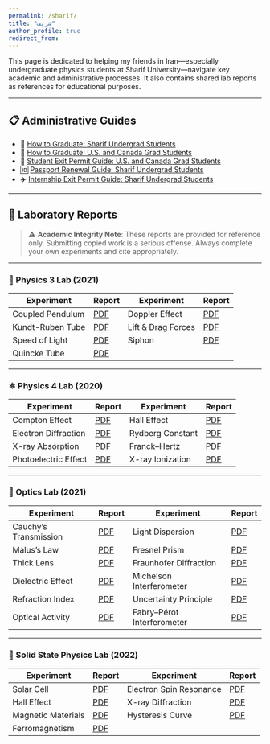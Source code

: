 ```yaml
---
permalink: /sharif/
title: "شریف"
author_profile: true
redirect_from: 
---
```


This page is dedicated to helping my friends in Iran—especially undergraduate physics students at Sharif University—navigate key academic and administrative processes. It also contains shared lab reports as references for educational purposes.

---

## 📋 Administrative Guides

- 📄 [How to Graduate: Sharif Undergrad Students](/files/Guide_to_Graduation.pdf)
- 🎒 [How to Graduate: U.S. and Canada Grad Students](/files/Guide_to_Graduate_US_Canada.pdf)
- 🛂 [Student Exit Permit Guide: U.S. and Canada Grad Students](/files/Exit_Permit_for_International_Students.pdf)  
- 🆔 [Passport Renewal Guide: Sharif Undergrad Students](/files/Passport_Renewal_for_Domestic_Students.pdf)  
- ✈️ [Internship Exit Permit Guide: Sharif Undergrad Students](/files/Exit_Request_for_Internship.pdf) 

---

## 🧪 Laboratory Reports

> ⚠️ **Academic Integrity Note**: These reports are provided for reference only. Submitting copied work is a serious offense. Always complete your own experiments and cite appropriately.

---

### 🔬 Physics 3 Lab (2021)

| Experiment             | Report                        | Experiment           | Report                        |
|------------------------|-------------------------------|----------------------|-------------------------------|
| Coupled Pendulum       | [PDF](/files/GL3-1.pdf)       | Doppler Effect       | [PDF](/files/GL3-2.pdf)       |
| Kundt-Ruben Tube       | [PDF](/files/GL3-3.pdf)       | Lift & Drag Forces   | [PDF](/files/GL3-4.pdf)       |
| Speed of Light         | [PDF](/files/GL3-5.pdf)       | Siphon               | [PDF](/files/GL3-6.pdf)       |
| Quincke Tube           | [PDF](/files/GL3-7.pdf)       |                      |                               |

---

### ⚛️ Physics 4 Lab (2020)

| Experiment             | Report                        | Experiment           | Report                        |
|------------------------|-------------------------------|----------------------|-------------------------------|
| Compton Effect         | [PDF](/files/GL4-1.pdf)       | Hall Effect          | [PDF](/files/GL4-2.pdf)       |
| Electron Diffraction   | [PDF](/files/GL4-3.pdf)       | Rydberg Constant     | [PDF](/files/GL4-4.pdf)       |
| X-ray Absorption       | [PDF](/files/GL4-5.pdf)       | Franck–Hertz         | [PDF](/files/GL4-6.pdf)       |
| Photoelectric Effect   | [PDF](/files/GL4-7.pdf)       | X-ray Ionization     | [PDF](/files/GL4-8.pdf)       |

---

### 🔎 Optics Lab (2021)

| Experiment                  | Report                        | Experiment                    | Report                        |
|-----------------------------|-------------------------------|-------------------------------|-------------------------------|
| Cauchy’s Transmission       | [PDF](/files/Opt-1.pdf)       | Light Dispersion              | [PDF](/files/Opt-2.pdf)       |
| Malus’s Law                 | [PDF](/files/Opt-3.pdf)       | Fresnel Prism                 | [PDF](/files/Opt-4.pdf)       |
| Thick Lens                  | [PDF](/files/Opt-5.pdf)       | Fraunhofer Diffraction        | [PDF](/files/Opt-6.pdf)       |
| Dielectric Effect           | [PDF](/files/Opt-7.pdf)       | Michelson Interferometer      | [PDF](/files/Opt-8.pdf)       |
| Refraction Index            | [PDF](/files/Opt-9.pdf)       | Uncertainty Principle         | [PDF](/files/Opt-10.pdf)      |
| Optical Activity            | [PDF](/files/Opt-11.pdf)      | Fabry–Pérot Interferometer    | [PDF](/files/Opt-12.pdf)      |

---

### 🧲 Solid State Physics Lab (2022)

| Experiment                 | Report                        | Experiment               | Report                        |
|----------------------------|-------------------------------|--------------------------|-------------------------------|
| Solar Cell                 | [PDF](/files/SSP-1.pdf)       | Electron Spin Resonance  | [PDF](/files/SSP-2.pdf)       |
| Hall Effect                | [PDF](/files/SSP-3.pdf)       | X-ray Diffraction        | [PDF](/files/SSP-4.pdf)       |
| Magnetic Materials         | [PDF](/files/SSP-5.pdf)       | Hysteresis Curve         | [PDF](/files/SSP-6.pdf)       |
| Ferromagnetism             | [PDF](/files/SSP-7.pdf)       |                          |                               |
